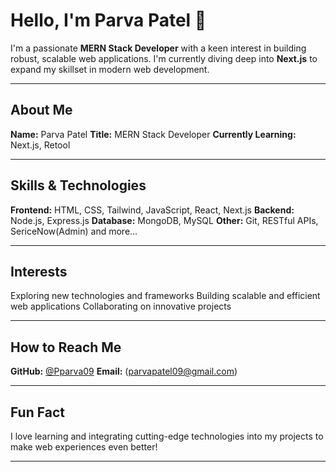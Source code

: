 # Hello, I'm Parva Patel 👋

I'm a passionate **MERN Stack Developer** with a keen interest in building robust, scalable web applications. I'm currently diving deep into **Next.js** to expand my skillset in modern web development.

---

## About Me

**Name:** Parva Patel
**Title:** MERN Stack Developer
**Currently Learning:** Next.js, Retool

---

## Skills & Technologies

**Frontend:** HTML, CSS, Tailwind, JavaScript, React, Next.js
**Backend:** Node.js, Express.js
**Database:** MongoDB, MySQL
**Other:** Git, RESTful APIs, SericeNow(Admin) and more...

---

## Interests

Exploring new technologies and frameworks
Building scalable and efficient web applications
Collaborating on innovative projects

---

## How to Reach Me

**GitHub:** [@Pparva09](https://github.com/Pparva09)
**Email:** (parvapatel09@gmail.com)

---

## Fun Fact

I love learning and integrating cutting-edge technologies into my projects to make web experiences even better!

---

